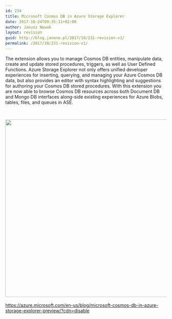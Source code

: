 ```yaml
---
id: 234
title: Microsoft Cosmos DB in Azure Storage Explorer
date: 2017-10-24T09:35:11+02:00
author: Janusz Nowak
layout: revision
guid: http://blog.janono.pl/2017/10/231-revision-v1/
permalink: /2017/10/231-revision-v1/
---
```

The extension allows you to manage Cosmos DB entities, manipulate data, create and update stored procedures, triggers, as well as User Defined Functions. Azure Storage Explorer not only offers unified developer experiences for inserting, querying, and managing your Azure Cosmos DB data, but also provides an editor with syntax highlighting and suggestions for authoring your Cosmos DB stored procedures. With this extension you are now able to browse Cosmos DB resources across both Document DB and Mongo DB interfaces along-side existing experiences for Azure Blobs, tables, files, and queues in ASE.

&nbsp;

<img class="alignnone size-full wp-image-232" src="/wp-content/uploads/2017/10/Microsoft-Cosmos-DB-in-Azure-Storage-Explorer.png" alt="" width="1024" height="553" srcset="/wp-content/uploads/2017/10/Microsoft-Cosmos-DB-in-Azure-Storage-Explorer.png 1024w, /wp-content/uploads/2017/10/Microsoft-Cosmos-DB-in-Azure-Storage-Explorer-300x162.png 300w, /wp-content/uploads/2017/10/Microsoft-Cosmos-DB-in-Azure-Storage-Explorer-768x415.png 768w" sizes="(max-width: 1024px) 100vw, 1024px" /> 

https://azure.microsoft.com/en-us/blog/microsoft-cosmos-db-in-azure-storage-explorer-preview/?cdn=disable